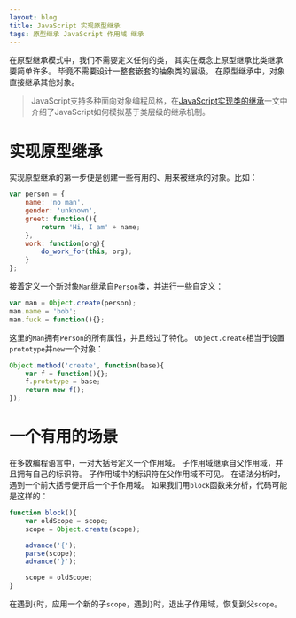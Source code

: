 ```yaml
---
layout: blog
title: JavaScript 实现原型继承
tags: 原型继承 JavaScript 作用域 继承
---
```


在原型继承模式中，我们不需要定义任何的类，
其实在概念上原型继承比类继承要简单许多。
毕竟不需要设计一整套嵌套的抽象类的层级。
在原型继承中，对象直接继承其他对象。

> JavaScript支持多种面向对象编程风格，在[JavaScript实现类的继承][classical]一文中介绍了JavaScript如何模拟基于类层级的继承机制。

<!--more-->

# 实现原型继承

实现原型继承的第一步便是创建一些有用的、用来被继承的对象。比如：

```javascript
var person = {
    name: 'no man',
    gender: 'unknown',
    greet: function(){
        return 'Hi, I am' + name;
    },
    work: function(org){
        do_work_for(this, org);
    }
};
```

接着定义一个新对象`Man`继承自`Person`类，并进行一些自定义：

```javascript
var man = Object.create(person);
man.name = 'bob';
man.fuck = function(){};
```

这里的`Man`拥有`Person`的所有属性，并且经过了特化。
`Object.create`相当于设置`prototype`并`new`一个对象：

```javascript
Object.method('create', function(base){
    var f = function(){};
    f.prototype = base;
    return new f();
});
```

# 一个有用的场景

在多数编程语言中，一对大括号定义一个作用域。
子作用域继承自父作用域，并且拥有自己的标识符。
子作用域中的标识符在父作用域不可见。
在语法分析时，遇到一个前大括号便开启一个子作用域。
如果我们用`block`函数来分析，代码可能是这样的：

```javascript
function block(){
    var oldScope = scope;
    scope = Object.create(scope);

    advance('{');
    parse(scope);
    advance('}');

    scope = oldScope;
}
```

在遇到`{`时，应用一个新的子`scope`，遇到`}`时，退出子作用域，恢复到父`scope`。

[classical]: /2016/02/15/js-classical-inheritance.html
